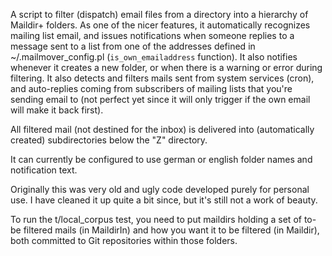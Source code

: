 A script to filter (dispatch) email files from a directory into a
hierarchy of Maildir+ folders. As one of the nicer features, it
automatically recognizes mailing list email, and issues notifications
when someone replies to a message sent to a list from one of the
addresses defined in ~/.mailmover_config.pl (`is_own_emailaddress`
function). It also notifies whenever it creates a new folder, or when
there is a warning or error during filtering. It also detects and
filters mails sent from system services (cron), and auto-replies
coming from subscribers of mailing lists that you're sending email to
(not perfect yet since it will only trigger if the own email will make
it back first).

All filtered mail (not destined for the inbox) is delivered into
(automatically created) subdirectories below the "Z" directory.

It can currently be configured to use german or english folder names
and notification text.

Originally this was very old and ugly code developed purely for
personal use. I have cleaned it up quite a bit since, but it's still
not a work of beauty.

To run the t/local_corpus test, you need to put maildirs holding a set
of to-be filtered mails (in MaildirIn) and how you want it to be
filtered (in Maildir), both committed to Git repositories within those
folders.
